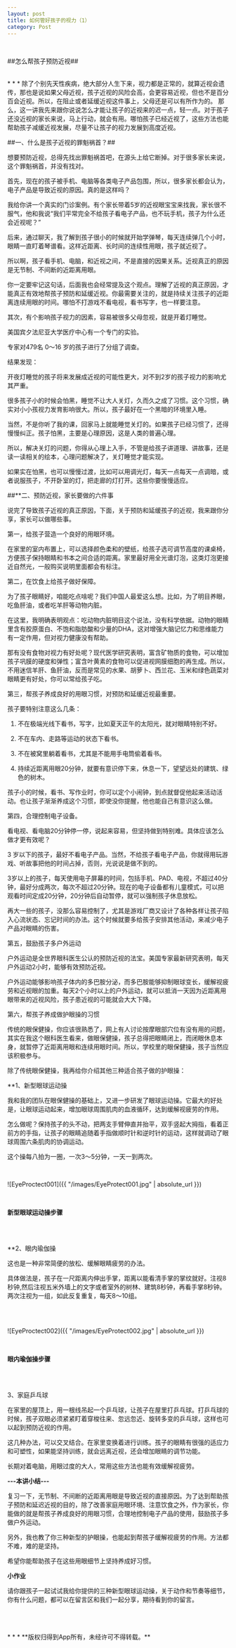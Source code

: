 ```yaml
---
layout: post
title: 如何管好孩子的视力（1）
category: Post
---
```

<br />

##怎么帮孩子预防近视##

<br />
* * *
除了个别先天性疾病，绝大部分人生下来，视力都是正常的，就算近视会遗传，那也是说如果父母近视，孩子近视的风险会高，会更容易近视，但也不是百分百会近视。所以，在阻止或者延缓近视这件事上，父母还是可以有所作为的。
那么，这一讲我先来跟你说说怎么才能让孩子的近视来的迟一点，轻一点。对于孩子还没近视的家长来说，马上行动，就会有用。哪怕孩子已经近视了，这些方法也能帮助孩子减缓近视发展，尽量不让孩子的视力发展到高度近视。

##一、什么是孩子近视的罪魁祸首？##

想要预防近视，总得先找出罪魁祸首吧，在源头上给它断掉。对于很多家长来说，这个罪魁祸首，并没有找对。

首先，现在的孩子被手机、电脑等各类电子产品包围，所以，很多家长都会认为，电子产品是导致近视的原因。真的是这样吗？

我给你讲一个真实的门诊案例。有个家长带着5岁的近视眼宝宝来找我，家长很不服气，他和我说“我们平常完全不给孩子看电子产品，也不玩手机，孩子为什么还会近视呢？”

后来，通过聊天，我了解到孩子很小的时候就开始学弹琴，每天连续弹几个小时，眼睛一直盯着琴谱看。这样近距离、长时间的连续性用眼，孩子就近视了。

所以啊，孩子看手机、电脑，和近视之间，不是直接的因果关系。近视真正的原因是无节制、不间断的近距离用眼。

你一定要牢记这句话，后面我也会经常提及这个观点。理解了近视的真正原因，才能真正有效地帮孩子预防和延缓近视。你最需要关注的，就是持续关注孩子的近距离连续用眼的时间。哪怕不打游戏不看电视，看书写字，也一样要注意。

其次，有个影响孩子视力的因素，容易被很多父母忽视，就是开着灯睡觉。

美国宾夕法尼亚大学医疗中心有一个专门的实验。

专家对479名 0～16 岁的孩子进行了分组了调查。

结果发现：

开夜灯睡觉的孩子将来发展成近视的可能性更大，对不到2岁的孩子视力的影响尤其严重。

很多孩子小的时候会怕黑，睡觉不让大人关灯，久而久之成了习惯。这个习惯，确实对小小孩视力发育影响很大。所以，孩子最好在一个黑暗的环境里入睡。

当然，不是你听了我的课，回家马上就能睡觉关灯的。如果孩子已经习惯了，还得慢慢纠正。孩子怕黑，主要是心理原因，这是人类的普遍心理。

所以，解决关灯的问题，你得从心理上入手，不管是给孩子讲道理、讲故事，还是读一读相关的绘本，心理问题解决了，关灯睡觉才能实现。

如果实在怕黑，也可以慢慢过渡，比如可以用调光灯，每天一点每天一点调暗，或者说服孩子，不开卧室的灯，把走廊的灯打开。这些你要慢慢适应。

##**二、预防近视，家长要做的六件事

说完了导致孩子近视的真正原因，下面，关于预防和延缓孩子的近视，我来跟你分享，家长可以做哪些事。

第一，给孩子营造一个良好的用眼环境。

在家里的室内布置上，可以选择颜色柔和的壁纸，给孩子选可调节高度的课桌椅，方便孩子保持眼睛和书本之间合适的距离。家里最好用全光谱灯泡，这类灯泡更接近自然光，一般购买说明里面都会有标注。

第二，在饮食上给孩子做好保障。

为了孩子眼睛好，咱能吃点啥呢？我们中国人最爱这么想。比如，为了明目养眼，吃鱼肝油，或者吃羊肝等动物内脏。

在这里，我明确表明观点：吃动物内脏明目这个说法，没有科学依据。动物的眼睛里含有胶原蛋白、不饱和脂肪酸和少量的DHA，这对增强大脑记忆力和思维能力有一定作用，但对视力健康没有帮助。

那有没有食物对视力有好处呢？现代医学研究表明，富含矿物质的食物，可以增加孩子巩膜的硬度和弹性；富含叶黄素的食物可以促进视网膜细胞的再生成。所以，不用迷信羊肝、鱼肝油，反而是常见的水果、胡萝卜、西兰花、玉米和绿色蔬菜对眼睛更有好处，你可以常给孩子吃。

第三，帮孩子养成良好的用眼习惯，对预防和延缓近视最重要。

孩子要特别注意这么几条：

1. 不在极端光线下看书，写字，比如夏天正午的太阳光，就对眼睛特别不好。

2. 不在车内、走路等运动的状态下看书。

3. 不在被窝里躺着看书，尤其是不能用手电筒偷着看书。

4. 持续近距离用眼20分钟，就要有意识停下来，休息一下，望望远处的建筑、绿色的树木。

孩子小的时候，看书、写作业时，你可以定个小闹钟，到点就督促他起来活动活动。也让孩子渐渐养成这个习惯，即使没你提醒，他也能自己有意识这么做。

第四，合理控制电子设备。

看电视、看电脑20分钟停一停，说起来容易，但坚持做到特别难。具体应该怎么做才更有效呢？

3 岁以下的孩子，最好不看电子产品。当然，不给孩子看电子产品，你就得用玩游戏、听故事把他的时间占掉，否则，光说说是做不到的。

3岁以上的孩子，每天使用电子屏幕的时间，包括手机、PAD、电视，不超过40分钟，最好分成两次，每次不超过20分钟。现在的电子设备都有儿童模式，可以把观看时间定成20分钟，20分钟后自动暂停，就可以强制孩子休息放松。

再大一些的孩子，没那么容易控制了，尤其是游戏厂商又设计了各种各样让孩子陷入心流状态、忘记时间的办法。这个时候就要多给孩子安排其他活动，来减少电子产品对眼睛的伤害。

第五，鼓励孩子多户外运动

户外运动是全世界眼科医生公认的预防近视的法宝。美国专家最新研究表明，每天户外运动2小时，能够有效预防近视。

户外运动能够影响孩子体内的多巴胺分泌，而多巴胺能够抑制眼球变长，缓解视疲劳和近视眼的加重。每天2个小时以上的户外运动，就可以抵消一天因为近距离用眼带来的近视风险，孩子患近视的可能就会大大下降。

第六，帮孩子养成做护眼操的习惯

传统的眼保健操，你应该很熟悉了，网上有人讨论按摩眼部穴位有没有用的问题，其实在我这个眼科医生看来，做眼保健操，孩子总得把眼睛闭上，而闭眼休息本身，就暂停了近距离用眼和连续用眼时间。所以，学校里的眼保健操，孩子当然应该积极参与。

除了传统眼保健操，我再给你介绍其他三种适合孩子做的护眼操：

**1、新型眼球运动操

我和我的团队在眼保健操的基础上，又进一步研发了眼球运动操。它最大的好处是，让眼球运动起来，增加眼球周围肌肉的血液循环，达到缓解视疲劳的作用。

怎么做呢？保持孩子的头不动，把两支手臂伸直并抬平，双手竖起大拇指，看着正前方的手指，让孩子的眼睛追随着手指做顺时针和逆时针的运动，这样就调动了眼球周围六条肌肉的协调运动。

这个操每八拍为一圈，一次3～5分钟，一天一到两次。

<br />

![EyeProctect001]({{ "/images/EyeProtect001.jpg" | absolute_url }})

<br />

**新型眼球运动操步骤**

<br />
<br />

**2、眼内瑜伽操

这也是一种非常简便的放松、缓解眼睛疲劳的办法。

具体做法是，孩子在一尺距离内伸出手掌，距离以能看清手掌的掌纹就好。注视8秒钟,然后注视五米外墙上的文字或者室外的树林、建筑8秒钟，再看手掌8秒钟。两次注视为一组，如此反复重复，每天8～10组。

<br />
<br />

![EyeProctect002]({{ "/images/EyeProtect002.jpg" | absolute_url }})

<br />

**眼内瑜伽操步骤**

<br />
<br />

3、家庭乒乓球

在家里的屋顶上，用一根线吊起一个乒乓球，让孩子在屋里打乒乓球。打乒乓球的时候，孩子双眼必须紧紧盯着穿梭往来、忽远忽近、旋转多变的乒乓球，这样也可以起到预防近视的作用。

这几种办法，可以交叉结合。在家里变换着进行训练。孩子的眼睛有很强的适应力和可塑性，如果能坚持训练，就会远离近视，还会增加眼睛的调节功能。

长期对着电脑，用眼过度的大人，常用这些方法也能有效缓解视疲劳。

**---本讲小结---**

复习一下，无节制、不间断的近距离用眼是导致近视的直接原因。为了达到帮助孩子预防和延迟近视的目的，除了改善家庭用眼环境、注意饮食之外，作为家长，你能做的就是帮孩子养成良好的用眼习惯，合理地控制电子产品的使用，鼓励孩子多做户外运动。

另外，我也教了你三种新型的护眼操，也能起到帮孩子缓解视疲劳的作用。方法都不难，难的是坚持。

希望你能帮助孩子在这些用眼细节上坚持养成好习惯。

**小作业**

请你跟孩子一起试试我给你提供的三种新型眼球运动操，关于动作和节奏等细节，你有什么问题，都可以在留言区和我们一起分享，期待看到你的留言。



<br />
<br />
<br />
* * *
**版权归得到App所有，未经许可不得转载。**
